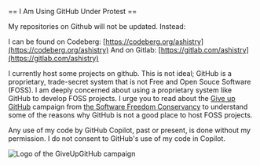 
== I Am Using GitHub Under Protest ==

My repositories on Github will not be updated. Instead:

I can be found on Codeberg: [https://codeberg.org/ashistry](https://codeberg.org/ashistry)
And on Gitlab: [https://gitlab.com/ashistry](https://gitlab.com/ashistry)

I currently host some projects on github.  This is not ideal; GitHub is a
proprietary, trade-secret system that is not Free and Open Souce Software
(FOSS).  I am deeply concerned about using a proprietary system like GitHub
to develop FOSS projects. I urge you to read about the
[Give up GitHub](https://GiveUpGitHub.org) campaign from
[the Software Freedom Conservancy](https://sfconservancy.org) to understand
some of the reasons why GitHub is not a good place to host FOSS projects.

Any use of my code by GitHub Copilot, past or present, is done
without my permission.  I do not consent to GitHub's use of my code in Copilot.

![Logo of the GiveUpGitHub campaign](https://sfconservancy.org/static/img/GiveUpGitHub.png)
